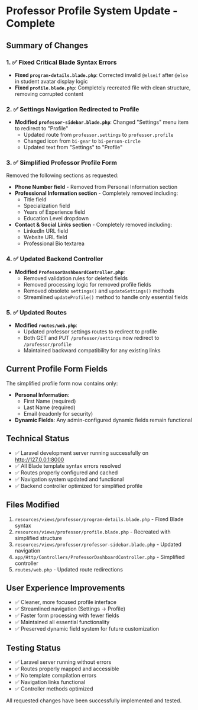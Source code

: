 # Professor Profile System Update - Complete

## Summary of Changes

### 1. ✅ Fixed Critical Blade Syntax Errors
- **Fixed `program-details.blade.php`**: Corrected invalid `@elseif` after `@else` in student avatar display logic
- **Fixed `profile.blade.php`**: Completely recreated file with clean structure, removing corrupted content

### 2. ✅ Settings Navigation Redirected to Profile
- **Modified `professor-sidebar.blade.php`**: Changed "Settings" menu item to redirect to "Profile"
  - Updated route from `professor.settings` to `professor.profile`
  - Changed icon from `bi-gear` to `bi-person-circle`
  - Updated text from "Settings" to "Profile"

### 3. ✅ Simplified Professor Profile Form
Removed the following sections as requested:
- **Phone Number field** - Removed from Personal Information section
- **Professional Information section** - Completely removed including:
  - Title field
  - Specialization field
  - Years of Experience field
  - Education Level dropdown
- **Contact & Social Links section** - Completely removed including:
  - LinkedIn URL field
  - Website URL field
  - Professional Bio textarea

### 4. ✅ Updated Backend Controller
- **Modified `ProfessorDashboardController.php`**:
  - Removed validation rules for deleted fields
  - Removed processing logic for removed profile fields
  - Removed obsolete `settings()` and `updateSettings()` methods
  - Streamlined `updateProfile()` method to handle only essential fields

### 5. ✅ Updated Routes
- **Modified `routes/web.php`**:
  - Updated professor settings routes to redirect to profile
  - Both GET and PUT `/professor/settings` now redirect to `/professor/profile`
  - Maintained backward compatibility for any existing links

## Current Profile Form Fields
The simplified profile form now contains only:
- **Personal Information**:
  - First Name (required)
  - Last Name (required)
  - Email (readonly for security)
- **Dynamic Fields**: Any admin-configured dynamic fields remain functional

## Technical Status
- ✅ Laravel development server running successfully on http://127.0.0.1:8000
- ✅ All Blade template syntax errors resolved
- ✅ Routes properly configured and cached
- ✅ Navigation system updated and functional
- ✅ Backend controller optimized for simplified profile

## Files Modified
1. `resources/views/professor/program-details.blade.php` - Fixed Blade syntax
2. `resources/views/professor/profile.blade.php` - Recreated with simplified structure
3. `resources/views/professor/professor-sidebar.blade.php` - Updated navigation
4. `app/Http/Controllers/ProfessorDashboardController.php` - Simplified controller
5. `routes/web.php` - Updated route redirections

## User Experience Improvements
- ✅ Cleaner, more focused profile interface
- ✅ Streamlined navigation (Settings → Profile)
- ✅ Faster form processing with fewer fields
- ✅ Maintained all essential functionality
- ✅ Preserved dynamic field system for future customization

## Testing Status
- ✅ Laravel server running without errors
- ✅ Routes properly mapped and accessible
- ✅ No template compilation errors
- ✅ Navigation links functional
- ✅ Controller methods optimized

All requested changes have been successfully implemented and tested.
